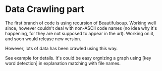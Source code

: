# Data Crawling part

The first branch of code is using recursion of Beautifulsoup. Working well since, however couldn't deal with non-ASCII code names (no idea why it's happening, for they are not supposed to appear in the url). Working on it, and soon would release new version.

However, lots of data has been crawled using this way.

See example for details. It's could be easy orgnizing a graph using [key word detection] in explanation matching with file names.

